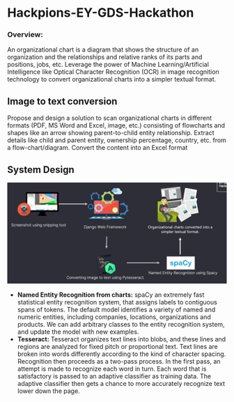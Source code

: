 # Hackpions-EY-GDS-Hackathon
### Overview:
An organizational chart is a diagram that shows the structure of an organization and the relationships and relative ranks of its parts and positions, jobs, etc. Leverage the power of Machine Learning/Artificial Intelligence like Optical Character Recognition (OCR) in image recognition technology to convert organizational charts into a simpler textual format.
## Image to text conversion
<p>Propose and design a solution to scan organizational charts in different formats (PDF, MS Word and Excel, image, etc.) consisting of flowcharts and shapes like an arrow showing parent-to-child entity relationship. Extract details like child and parent entity, ownership percentage, country, etc. from a flow-chart/diagram. Convert the content into an Excel format</p>

## System Design
![system design](media/system.jpg)
<ul>
  <li><b>Named Entity Recognition from charts:</b> spaCy an extremely fast statistical entity recognition system, that assigns labels to contiguous spans of tokens. The default model identifies a variety of named and numeric entities, including companies, locations, organizations and products. We can add arbitrary classes to the entity recognition system, and update the model with new examples.</li>
  <li><b>Tesseract:</b> Tesseract organizes text lines into blobs, and these lines and regions are analyzed for fixed pitch or proportional text. Text lines are broken into words differently according to the kind of character spacing. Recognition then proceeds as a two-pass process. In the first pass, an attempt is made to recognize each word in turn. Each word that is satisfactory is passed to an adaptive classifier as training data. The adaptive classifier then gets a chance to more accurately recognize text lower down the page.</li>
  </ul>
